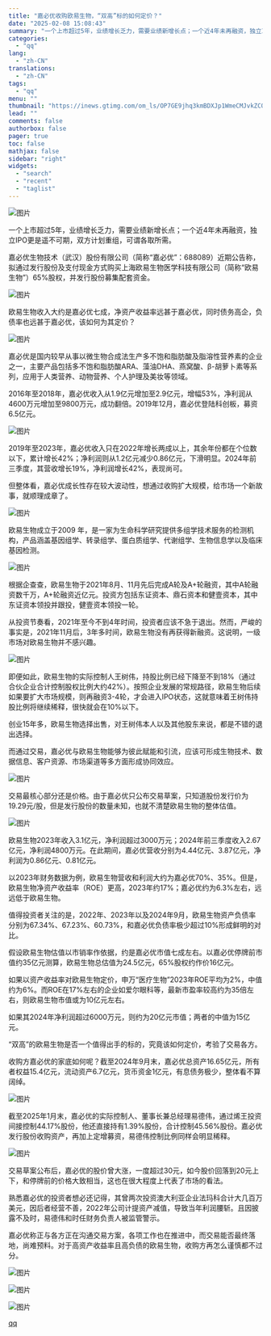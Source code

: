 ```yaml
---
title: "嘉必优收购欧易生物，“双高”标的如何定价？"
date: "2025-02-08 15:08:43"
summary: "一个上市超过5年，业绩增长乏力，需要业绩新增长点；一个近4年未再融资，独立IPO更是遥不可期，双方计..."
categories:
  - "qq"
lang:
  - "zh-CN"
translations:
  - "zh-CN"
tags:
  - "qq"
menu: ""
thumbnail: "https://inews.gtimg.com/om_ls/OP7GE9jhq3kmBDXJp1WmeCMJvkZCQcjrESa1cnLKRGSlkAA_640360/0"
lead: ""
comments: false
authorbox: false
pager: true
toc: false
mathjax: false
sidebar: "right"
widgets:
  - "search"
  - "recent"
  - "taglist"
---
```


![图片](https://inews.gtimg.com/om_bt/OiXyrZSnFFOEs8-ReKxniiQZQnyWVvGTvgwXO4iiIISRkAA/641)

一个上市超过5年，业绩增长乏力，需要业绩新增长点；一个近4年未再融资，独立IPO更是遥不可期，双方计划重组，可谓各取所需。

嘉必优生物技术（武汉）股份有限公司（简称“嘉必优”：688089）近期公告称，拟通过发行股份及支付现金方式购买上海欧易生物医学科技有限公司（简称“欧易生物”）65%股权，并发行股份募集配套资金。

![图片](https://inews.gtimg.com/om_bt/Opjpmjx8KgMC96VLCkBpXqOmGp3OjpvRkN-tljvvdLAWMAA/641)

欧易生物收入大约是嘉必优七成，净资产收益率远甚于嘉必优，同时债务高企，负债率也远甚于嘉必优，该如何为其定价？

![图片](https://inews.gtimg.com/om_bt/OXcabgYlVUrCX2M_bCozAmW-KElGxxMGpfY2IOXYzghSgAA/641)

嘉必优是国内较早从事以微生物合成法生产多不饱和脂肪酸及脂溶性营养素的企业之一，主要产品包括多不饱和脂肪酸ARA、藻油DHA、燕窝酸、β-胡萝卜素等系列，应用于人类营养、动物营养、个人护理及美妆等领域。

2016年至2018年，嘉必优收入从1.9亿元增加至2.9亿元，增幅53%，净利润从4600万元增加至9800万元，成功翻倍。2019年12月，嘉必优登陆科创板，募资6.5亿元。

![图片](https://inews.gtimg.com/om_bt/OL9uZGOEssZfCmfhh8-lP30jWlNRXhgAXDVN-LYwY2vH8AA/641)

2019年至2023年，嘉必优收入只在2022年增长两成以上，其余年份都在个位数以下，累计增长42%；净利润则从1.2亿元减少0.86亿元，下滑明显。2024年前三季度，其营收增长19%，净利润增长42%，表现尚可。

但整体看，嘉必优成长性存在较大波动性，想通过收购扩大规模，给市场一个新故事，就顺理成章了。

![图片](https://inews.gtimg.com/om_bt/OLThfTjecJXookeVbI4mN0KmKRN8Tdq2D--3jnaYCZWNAAA/641)

欧易生物成立于2009 年，是一家为生命科学研究提供多组学技术服务的检测机构，产品涵盖基因组学、转录组学、蛋白质组学、代谢组学、生物信息学以及临床基因检测。

![图片](https://inews.gtimg.com/om_bt/OQITO-dSwxdHumhMo12ZLDFKS3PuZmZgMArDCtttUKnI4AA/641)

根据企查查，欧易生物于2021年8月、11月先后完成A轮及A+轮融资，其中A轮融资数千万，A+轮融资近亿元。投资方包括东证资本、鼎石资本和健壹资本，其中东证资本领投并跟投，健壹资本领投一轮。

从投资节奏看，2021年至今不到4年时间，投资者应该不急于退出。然而，严峻的事实是，2021年11月后，3年多时间，欧易生物没有再获得新融资。这说明，一级市场对欧易生物并不感兴趣。

![图片](https://inews.gtimg.com/om_bt/OQwmTTh-MO8tXSkQ0mW4bBeNJWqRgv7NN7Q2eJ2CR9xp4AA/641)

即便如此，欧易生物的实际控制人王树伟，持股比例已经下降至不到18%（通过合伙企业合计控制股权比例大约42%）。按照企业发展的常规路径，欧易生物后续如果要扩大市场规模，则再融资3-4轮，才会进入IPO状态，这就意味着王树伟持股比例将继续稀释，很快就会在10%以下。

创业15年多，欧易生物选择出售，对王树伟本人以及其他股东来说，都是不错的退出选择。

而通过交易，嘉必优与欧易生物能够为彼此赋能和引流，应该可形成生物技术、数据信息、客户资源、市场渠道等多方面形成协同效应。

![图片](https://inews.gtimg.com/om_bt/OEMSgbOfx6st-Gveb_8Q1SRF_nQi8VhBymsjCVcfqDypoAA/641)

交易最核心部分还是价格。由于嘉必优只公布交易草案，只知道股份发行价为19.29元/股，但是发行股份的数量未知，也就不清楚欧易生物的整体估值。

![图片](https://inews.gtimg.com/om_bt/OI0riGCN0kbnU-SrRgRCn2oLCjPJ-C7Rr4Uc3ShQxd-9sAA/641)

欧易生物2023年收入3.1亿元，净利润超过3000万元；2024年前三季度收入2.67亿元，净利润4800万元。在此期间，嘉必优营收分别为4.44亿元、3.87亿元，净利润为0.86亿元、0.81亿元。

以2023年财务数据为例，欧易生物营收和利润大约为嘉必优70%、35%。但是，欧易生物净资产收益率（ROE）更高，2023年约17%；嘉必优约为6.3%左右，远远低于欧易生物。

值得投资者关注的是，2022年、2023年以及2024年9月，欧易生物资产负债率分别为67.34%、67.23%、60.73%，和嘉必优负债率极少超过10%形成鲜明的对比。

假设欧易生物估值以市销率作依据，约是嘉必优市值七成左右。以嘉必优停牌前市值约35亿元测算，欧易生物总估值为24.5亿元，65%股权约作价16亿元。

如果以资产收益率对欧易生物定价，申万“医疗生物”2023年ROE平均为2%，中值约为6%。而ROE在17%左右的企业如爱尔眼科等，最新市盈率较高约为35倍左右，则欧易生物市值或为10亿元左右。

如果其2024年净利润超过6000万元，则约为20亿元市值；两者的中值为15亿元。

“双高”的欧易生物是否一个值得出手的标的，究竟该如何定价，考验了交易各方。

收购方嘉必优的家底如何呢？截至2024年9月末，嘉必优总资产16.65亿元，所有者权益15.4亿元，流动资产6.7亿元，货币资金1亿元，有息债务极少，整体看不算阔绰。

![图片](https://inews.gtimg.com/om_bt/O503y7DyrBCt0hP-ck2dnlk7WgtCRUy5mZB4MMmnENRDYAA/641)

截至2025年1月末，嘉必优的实际控制人、董事长兼总经理易德伟，通过烯王投资间接控制44.17%股份，他还直接持有1.39%股份，合计控制45.56%股份。嘉必优发行股份收购资产，再加上定增募资，易德伟控制比例同样会明显稀释。

![图片](https://inews.gtimg.com/om_bt/Ockj7c9ZoguBhCKCsPEB8kmHijvR-J0Q2ywVxaFP5i32oAA/641)

交易草案公布后，嘉必优的股价曾大涨，一度超过30元，如今股价回落到20元上下，和停牌前的价格大致相当，这也在很大程度上代表了市场的看法。

熟悉嘉必优的投资者想必还记得，其曾两次投资澳大利亚企业法玛科合计大几百万美元，因后者经营不善，2022年公司计提资产减值，导致当年利润腰斩。且因披露不及时，易德伟和时任财务负责人被监管警示。

嘉必优称正与各方正在沟通交易方案，各项工作也在推进中，而交易能否最终落地，尚难预料。对于高资产收益率且高负债的欧易生物，收购方再怎么谨慎都不过分。

![图片](https://inews.gtimg.com/om_bt/O62W-TxFlr8skdbyJJNRC4GQ6p_JwSGO0GL9wWS5nQ83kAA/641)

![图片](https://inews.gtimg.com/om_bt/OKubKYJuInTr3cRIXmxhHXE1weD-fARZZDIMkpIog72M0AA/641)

![图片](https://inews.gtimg.com/om_bt/OElI3lwR-5AIL6mADt0NePLpTXSg2_zV1bUL5aV_nK7MgAA/641)

[qq](https://new.qq.com/rain/a/20250208A0526200)
